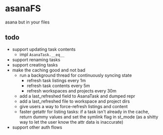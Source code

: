 # asanaFS

asana but in your files


## todo

- support updating task contents
    - impl `AsanaTask.__eq__`
- support renaming tasks
- support creating tasks
- make the caching good and not bad
    - run a background thread for continuously syncing state
        - refresh task listings every 1m
        - refresh task contents every 5m
        - refresh workspaces and projects every 30m
    - add a last_refreshed field to AsanaTask and dumped repr
    - add a last_refreshed file to workspace and project dirs
    - give users a way to force-refresh listings and content
    - faster getattr for listing tasks: if a task isn't already in the cache, return dummy values and set the symlink flag in st_mode (as a shitty way to let the user know the attr data is inaccurate)
- support other auth flows